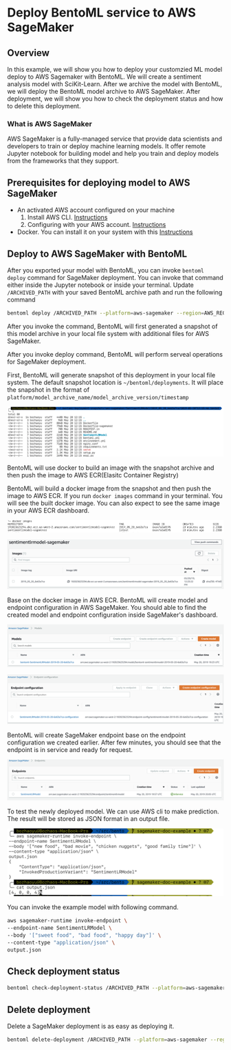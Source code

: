# Deploy BentoML service to AWS SageMaker

## Overview

In this example, we will show you how to deploy your customzied ML model deploy to AWS Sagemaker with BentoML.
We will create a sentiment analysis model with SciKit-Learn.
After we archive the model with BentoML, we will deploy the BentoML model archive to AWS SageMaker.
After deployment, we will show you how to check the deployment status and how to delete this deployment.

### What is AWS SageMaker

AWS SageMaker is a fully-managed service that provide data scientists and developers to train or deploy machine learning models.
It offer remote Jupyter notebook for building model and help you train and deploy models from the frameworks that they support.

## Prerequisites for deploying model to AWS SageMaker

* An activated AWS account configured on your machine
   1. Install AWS CLI. [Instructions](https://docs.aws.amazon.com/cli/latest/userguide/cli-chap-install.html)
   2. Configuring with your AWS account. [Instructions](https://docs.aws.amazon.com/cli/latest/userguide/cli-chap-configure.html)
* Docker. You can install it on your system with this [Instructions](https://docs.docker.com/install/)

## Deploy to AWS SageMaker with BentoML

After you exported your model with BentoML, you can invoke `bentoml deploy` command for SageMaker deployment. You can invoke that command either inside the Jupyter notebook or inside your terminal.
Update `/ARCHIVED_PATH` with your saved BentoML archive path and run the following command

```bash
bentoml deploy /ARCHIVED_PATH --platform=aws-sagemaker --region=AWS_REGION --api-name=predict
```

After you invoke the command, BentoML will first generated a snapshot of this model archive in your local file system with additional files for AWS SageMaker.

After you invoke deploy command, BentoML will perform serveal operations for SageMaker deployment.

First, BentoML will generate snapshot of this deployment in your local file system.  The default snapshot location is `~/bentoml/deployments`.
It will place the snapshot in the format of `platform/model_archive_name/model_archive_version/timestamp`

![ScreenShot](./file-struc.png)

BentoML will use docker to build an image with the snapshot archive and then push the image to AWS ECR(Elasitc Container Registry)

BentoML will build a docker image from the snapshot and then push the image to AWS ECR. If you run `docker images` command in your terminal. You will see the built docker image.
You can also expect to see the same image in your AWS ECR dashboard.

![ScreenShot](./docker-image.png)

![ScreenShot](./aws-ecr.png)

Base on the docker image in AWS ECR.  BentoML will create model and endpoint configuration in AWS SageMaker.
You should able to find the created model and endpoint configuration inside SageMaker's dashboard.

![ScreenShot](./aws-model.png)

![ScreenShot](./aws-endpoint-config.png)


BentoML will create SageMaker endpoint base on the endpoint configuration we created earlier.  After few minutes, you should see that the endpoint is in service and ready for request.

![ScreenShot](./aws-endpoint.png)


To test the newly deployed model.  We can use AWS cli to make prediction.  The result will be stored as JSON format in an output file.

![ScreenShot](./test-prediction.png)

You can invoke the example model with following command.

```bash
aws sagemaker-runtime invoke-endpoint \
--endpoint-name SentimentLRModel \
--body '["sweet food", "bad food", "happy day"]' \
--content-type "application/json" \
output.json
```

## Check deployment status

```bash
bentoml check-deployment-status /ARCHIVED_PATH --platform=aws-sagemaker --region=AWS_REGION
```

## Delete deployment

Delete a SageMaker deployment is as easy as deploying it.

```bash
bentoml delete-deployment /ARCHIVED_PATH --platform=aws-sagemaker --region=AWS_REGION
```
